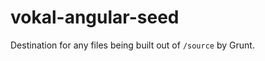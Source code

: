 vokal-angular-seed
==================

Destination for any files being built out of `/source` by Grunt.